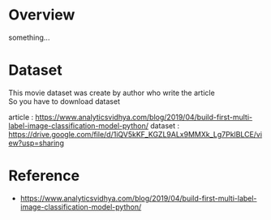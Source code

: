 # Overview
something...

# Dataset
This movie dataset was create by author who write the article<br>
So you have to download dataset<br>

article : https://www.analyticsvidhya.com/blog/2019/04/build-first-multi-label-image-classification-model-python/
dataset : https://drive.google.com/file/d/1iQV5kKF_KGZL9ALx9MMXk_Lg7PklBLCE/view?usp=sharing


# Reference
* https://www.analyticsvidhya.com/blog/2019/04/build-first-multi-label-image-classification-model-python/
